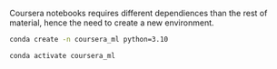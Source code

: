 Coursera notebooks requires different dependiences than the rest of material, hence the need to create a new environment.

```bash
conda create -n coursera_ml python=3.10
```

```bash
conda activate coursera_ml
```

```bash

```